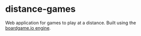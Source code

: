 # distance-games
Web application for games to play at a distance. Built using the [boardgame.io engine]([url](https://github.com/boardgameio/boardgame.io)).
